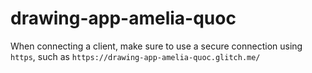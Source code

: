 # drawing-app-amelia-quoc

When connecting a client, make sure to use a secure connection using `https`, such as `https://drawing-app-amelia-quoc.glitch.me/`

